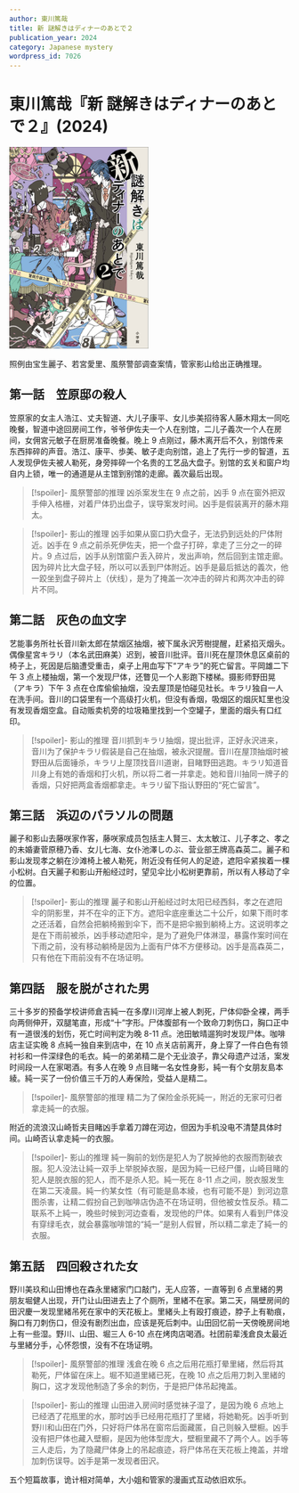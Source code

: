 ```yaml
---
author: 東川篤哉
title: 新 謎解きはディナーのあとで２
publication_year: 2024
category: Japanese mystery
wordpress_id: 7026
---
```


# 東川篤哉『新 謎解きはディナーのあとで２』(2024)

<img src=images/2024b_cover.jpg width=250/>

照例由宝生麗子、若宮愛里、風祭警部调查案情，管家影山给出正确推理。

## 第一話　笠原邸の殺人

笠原家的女主人浩江、丈夫智道、大儿子康平、女儿歩美招待客人藤木翔太一同吃晚餐，智道中途回房间工作，爷爷伊佐夫一个人在别馆，二儿子義次一个人在房间，女佣宮元敏子在厨房准备晚餐。晚上 9 点刚过，藤木离开后不久，别馆传来东西摔碎的声音。浩江、康平、歩美、敏子走向别馆，追上了先行一步的智道，五人发现伊佐夫被人勒死，身旁摔碎一个名贵的工艺品大盘子。别馆的玄关和窗户均自内上锁，唯一的通道是从主馆到别馆的走廊。義次最后出现。

> [!spoiler]- 風祭警部的推理
> 凶杀案发生在 9 点之前，凶手 9 点在窗外把双手伸入格栅，对着尸体扔出盘子，误导案发时间。凶手是假装离开的藤木翔太。

> [!spoiler]- 影山的推理
> 凶手如果从窗口扔大盘子，无法扔到远处的尸体附近。凶手在 9 点之前杀死伊佐夫，把一个盘子打碎，拿走了三分之一的碎片。9 点过后，凶手从别馆窗户丢入碎片，发出声响，然后回到主馆走廊。因为碎片比大盘子轻，所以可以丢到尸体附近。凶手是最后抵达的義次，他一跤坐到盘子碎片上（伏线），是为了掩盖一次冲击的碎片和两次冲击的碎片不同。

## 第二話　灰色の血文字

艺能事务所社长音川新太郎在禁烟区抽烟，被下属永沢芳樹提醒，赶紧掐灭烟头。偶像星宮キラリ（本名武田麻美）迟到，被音川批评。音川死在屋顶休息区桌前的椅子上，死因是后脑遭受重击，桌子上用血写下“アキラ”的死亡留言。平岡雄二下午 3 点上楼抽烟，第一个发现尸体，还瞥见一个人影跑下楼梯。摄影师野田晃（アキラ）下午 3 点在仓库偷偷抽烟，没去屋顶是怕碰见社长。キラリ独自一人在洗手间。音川的口袋里有一个高级打火机，但没有香烟，吸烟区的烟灰缸里也没有发现香烟空盒。自动贩卖机旁的垃圾箱里找到一个空罐子，里面的烟头有口红印。

> [!spoiler]- 影山的推理
> 音川抓到キラリ抽烟，提出批评，正好永沢进来，音川为了保护キラリ假装是自己在抽烟，被永沢提醒。音川在屋顶抽烟时被野田从后面锤杀，キラリ上屋顶找音川道谢，目睹野田逃跑。キラリ知道音川身上有她的香烟和打火机，所以将二者一并拿走。她和音川抽同一牌子的香烟，只好把两盒香烟都拿走。キラリ留下指认野田的“死亡留言”。

## 第三話　浜辺のパラソルの問題

麗子和影山去藤咲家作客，藤咲家成员包括主人賢三、太太敏江、儿子孝之、孝之的未婚妻菅原穂乃香、女儿七海、女仆池澤しのぶ、营业部王牌高森英二。麗子和影山发现孝之躺在沙滩椅上被人勒死，附近没有任何人的足迹，遮阳伞紧挨着一棵小松树。白天麗子和影山开船经过时，望见伞比小松树更靠前，所以有人移动了伞的位置。

> [!spoiler]- 影山的推理
> 麗子和影山开船经过时太阳已经西斜，孝之在遮阳伞的阴影里，并不在伞的正下方。遮阳伞底座重达二十公斤，如果下雨时孝之还活着，自然会把躺椅搬到伞下，而不是把伞搬到躺椅上方。这说明孝之是在下雨前被杀，凶手移动遮阳伞，是为了避免尸体淋湿，暴露作案时间在下雨之前，没有移动躺椅是因为上面有尸体不方便移动。凶手是高森英二，只有他在下雨前没有不在场证明。

## 第四話　服を脱がされた男

三十多岁的预备学校讲师倉吉純一在多摩川河岸上被人刺死，尸体仰卧全裸，两手向两侧伸开，双腿笔直，形成“十”字形。尸体腹部有一个致命刀刺伤口，胸口正中有一道很浅的划伤，死亡时间判定为晚 8-11 点。池田敏晴遛狗时发现尸体。咖啡店主证实晚 8 点純一独自来到店中，在 10 点关店前离开，身上穿了一件白色有领衬衫和一件深绿色的毛衣。純一的弟弟精二是个无业浪子，靠父母遗产过活，案发时间段一人在家喝酒。有多人在晚 9 点目睹一名女性身影，純一有个女朋友島本綾。純一买了一份价值三千万的人寿保险，受益人是精二。

> [!spoiler]- 風祭警部的推理
> 精二为了保险金杀死純一，附近的无家可归者拿走純一的衣服。

附近的流浪汉山崎哲夫目睹凶手拿着刀蹲在河边，但因为手机没电不清楚具体时间。山崎否认拿走純一的衣服。

> [!spoiler]- 影山的推理
> 純一胸前的划伤是犯人为了脱掉他的衣服而割破衣服。犯人没法让純一双手上举脱掉衣服，是因为純一已经尸僵，山崎目睹的犯人是脱衣服的犯人，而不是杀人犯。純一死在 8-11 点之间，脱衣服发生在第二天凌晨。純一约某女性（有可能是島本綾，也有可能不是）到河边意图杀害，让精二假扮自己到咖啡店伪造不在场证明，但他被女性反杀。精二联系不上純一，晚些时候到河边查看，发现他的尸体。如果有人看到尸体没有穿绿毛衣，就会暴露咖啡馆的“純一”是别人假冒，所以精二拿走了純一的衣服。

## 第五話　四回殺された女

野川美玖和山田博也在森永里緒家门口敲门，无人应答，一直等到 6 点里緒的男朋友堀健人出现，开门让山田进去上了个厕所，里緒不在家。第二天，隔壁房间的田沢慶一发现里緒吊死在家中的天花板上。里緒头上有殴打痕迹，脖子上有勒痕，胸口有刀刺伤口，但没有剧烈出血，应该是死后刺中。山田回忆前一天傍晚房间地上有一些湿。野川、山田、堀三人 6-10 点在烤肉店喝酒。社团前辈浅倉良太最近与里緒分手，心怀怨恨，没有不在场证明。

> [!spoiler]- 風祭警部的推理
> 浅倉在晚 6 点之后用花瓶打晕里緒，然后将其勒死，尸体留在床上。堀不知道里緒已死，在晚 10 点之后用刀刺入里緒的胸口，这才发现他制造了多余的刺伤，于是把尸体吊起掩盖。

> [!spoiler]- 影山的推理
> 山田进入房间时感觉袜子湿了，是因为晚 6 点地上已经洒了花瓶里的水，那时凶手已经用花瓶打了里緒，将她勒死。凶手听到野川和山田在门外，只好将尸体吊在窗帘后面藏匿，自己则躲入壁橱。凶手没有把尸体也藏入壁橱，是因为他体型庞大，壁橱里藏不了两个人。凶手等三人走后，为了隐藏尸体身上的吊起痕迹，将尸体吊在天花板上掩盖，并增加刺伤误导。凶手是第一发现者田沢。

五个短篇故事，诡计相对简单，大小姐和管家的漫画式互动依旧欢乐。